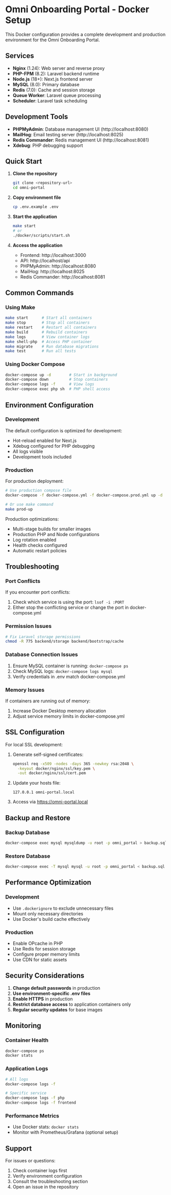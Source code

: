 # Omni Onboarding Portal - Docker Setup

This Docker configuration provides a complete development and production environment for the Omni Onboarding Portal.

## Services

- **Nginx** (1.24): Web server and reverse proxy
- **PHP-FPM** (8.2): Laravel backend runtime
- **Node.js** (18+): Next.js frontend server
- **MySQL** (8.0): Primary database
- **Redis** (7.0): Cache and session storage
- **Queue Worker**: Laravel queue processing
- **Scheduler**: Laravel task scheduling

## Development Tools

- **PHPMyAdmin**: Database management UI (http://localhost:8080)
- **MailHog**: Email testing server (http://localhost:8025)
- **Redis Commander**: Redis management UI (http://localhost:8081)
- **Xdebug**: PHP debugging support

## Quick Start

1. **Clone the repository**
   ```bash
   git clone <repository-url>
   cd omni-portal
   ```

2. **Copy environment file**
   ```bash
   cp .env.example .env
   ```

3. **Start the application**
   ```bash
   make start
   # or
   ./docker/scripts/start.sh
   ```

4. **Access the application**
   - Frontend: http://localhost:3000
   - API: http://localhost/api
   - PHPMyAdmin: http://localhost:8080
   - MailHog: http://localhost:8025
   - Redis Commander: http://localhost:8081

## Common Commands

### Using Make
```bash
make start      # Start all containers
make stop       # Stop all containers
make restart    # Restart all containers
make build      # Rebuild containers
make logs       # View container logs
make shell-php  # Access PHP container
make migrate    # Run database migrations
make test       # Run all tests
```

### Using Docker Compose
```bash
docker-compose up -d        # Start in background
docker-compose down         # Stop containers
docker-compose logs -f      # View logs
docker-compose exec php sh  # PHP shell access
```

## Environment Configuration

### Development
The default configuration is optimized for development:
- Hot-reload enabled for Next.js
- Xdebug configured for PHP debugging
- All logs visible
- Development tools included

### Production
For production deployment:
```bash
# Use production compose file
docker-compose -f docker-compose.yml -f docker-compose.prod.yml up -d

# Or use make command
make prod-up
```

Production optimizations:
- Multi-stage builds for smaller images
- Production PHP and Node configurations
- Log rotation enabled
- Health checks configured
- Automatic restart policies

## Troubleshooting

### Port Conflicts
If you encounter port conflicts:
1. Check which service is using the port: `lsof -i :PORT`
2. Either stop the conflicting service or change the port in docker-compose.yml

### Permission Issues
```bash
# Fix Laravel storage permissions
chmod -R 775 backend/storage backend/bootstrap/cache
```

### Database Connection Issues
1. Ensure MySQL container is running: `docker-compose ps`
2. Check MySQL logs: `docker-compose logs mysql`
3. Verify credentials in .env match docker-compose.yml

### Memory Issues
If containers are running out of memory:
1. Increase Docker Desktop memory allocation
2. Adjust service memory limits in docker-compose.yml

## SSL Configuration

For local SSL development:
1. Generate self-signed certificates:
   ```bash
   openssl req -x509 -nodes -days 365 -newkey rsa:2048 \
     -keyout docker/nginx/ssl/key.pem \
     -out docker/nginx/ssl/cert.pem
   ```

2. Update your hosts file:
   ```
   127.0.0.1 omni-portal.local
   ```

3. Access via https://omni-portal.local

## Backup and Restore

### Backup Database
```bash
docker-compose exec mysql mysqldump -u root -p omni_portal > backup.sql
```

### Restore Database
```bash
docker-compose exec -T mysql mysql -u root -p omni_portal < backup.sql
```

## Performance Optimization

### Development
- Use `.dockerignore` to exclude unnecessary files
- Mount only necessary directories
- Use Docker's build cache effectively

### Production
- Enable OPcache in PHP
- Use Redis for session storage
- Configure proper memory limits
- Use CDN for static assets

## Security Considerations

1. **Change default passwords** in production
2. **Use environment-specific .env files**
3. **Enable HTTPS** in production
4. **Restrict database access** to application containers only
5. **Regular security updates** for base images

## Monitoring

### Container Health
```bash
docker-compose ps
docker stats
```

### Application Logs
```bash
# All logs
docker-compose logs -f

# Specific service
docker-compose logs -f php
docker-compose logs -f frontend
```

### Performance Metrics
- Use Docker stats: `docker stats`
- Monitor with Prometheus/Grafana (optional setup)

## Support

For issues or questions:
1. Check container logs first
2. Verify environment configuration
3. Consult the troubleshooting section
4. Open an issue in the repository
